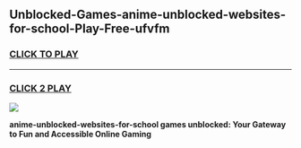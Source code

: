 
## Unblocked-Games-anime-unblocked-websites-for-school-Play-Free-ufvfm
<h3>
<a href="https://premium76.site?title=anime-unblocked-websites-for-school&ref=19M">CLICK TO PLAY</a></h3>
<hr>

<h3>
<a href="https://premium76.site?title=anime-unblocked-websites-for-school&ref=19M">CLICK 2 PLAY</a>
  
</h3>

<a href="https://premium76.site?title=anime-unblocked-websites-for-school&ref=19M"><img src="https://clearcache.store/games.png"></a>


**anime-unblocked-websites-for-school games unblocked: Your Gateway to Fun and Accessible Online Gaming**
